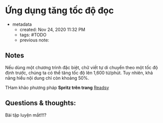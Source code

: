 # Ứng dụng tăng tốc độ đọc

- metadata
	- created: Nov 24, 2020 11:32 PM
	- tags: #TODO 
	- previous note:

## Notes
Nếu dùng một chương trình đặc biệt, chữ viết tự di chuyển theo một tốc độ định trước, chúng ta có thể tăng tốc độ lên 1,600 từ/phút. Tuy nhiên, khả năng hiểu nội dung chỉ còn khoảng 50%.

THam khảo phương pháp **Spritz trên trang** [Readsy](http://www.readsy.co/)

## Questions & thoughts:
Bài tập luyện mắt!!!?